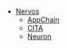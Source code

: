 <!-- the following part should be indentical to https://raw.githubusercontent.com/cryptape/Nervos-Docs/master/_navbar.md -->
* [Nervos](https://cryptape.github.io/Nervos-Docs)
  * [AppChain](https://cryptape.github.io/Nervos-AppChain-Docs/)
  * [CITA](https://mine77.github.io/Cita-Docs/)
  * [Neuron](https://cryptape.github.io/Neuron-Android/#/)
<!-- the above part should be indentical to https://raw.githubusercontent.com/cryptape/Nervos-Docs/master/_navbar.md -->
